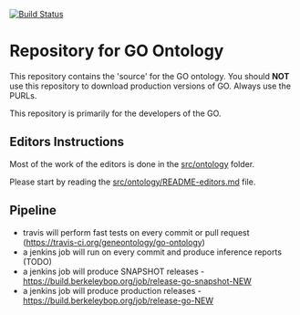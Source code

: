 [![Build Status](https://travis-ci.org/geneontology/go-ontology.svg?branch=master)](https://travis-ci.org/geneontology/go-ontology)

# Repository for GO Ontology

This repository contains the 'source' for the GO ontology. You should
__NOT__ use this repository to download production versions of
GO. Always use the PURLs.

This repository is primarily for the developers of the GO.

## Editors Instructions

Most of the work of the editors is done in the [src/ontology](src/ontology) folder.

Please start by reading the [src/ontology/README-editors.md](src/ontology/README-editors.md) file.

## Pipeline

 - travis will perform fast tests on every commit or pull request (https://travis-ci.org/geneontology/go-ontology)
 - a jenkins job will run on every commit and produce inference reports (TODO)
 - a jenkins job will produce SNAPSHOT releases - https://build.berkeleybop.org/job/release-go-snapshot-NEW
 - a jenkins job will produce production releases - https://build.berkeleybop.org/job/release-go-NEW

